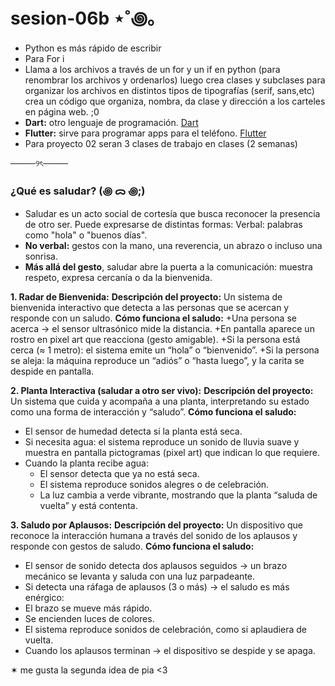# sesion-06b ⋆˚꩜｡

+ Python es más rápido de escribir 
+ Para For i 
+ Llama a los archivos a través de un for y un if en python (para renombrar los archivos y ordenarlos) luego crea clases y subclases para organizar los archivos en distintos tipos de tipografías (serif, sans,etc) crea un código que organiza, nombra, da clase y dirección a los carteles en página web. ;0 
+ **Dart:** otro lenguaje de programación. [Dart](https://dart.dev/)
+ **Flutter:** sirve para programar apps para el teléfono. [Flutter](https://flutter.dev/?gad_campaignid=13034410696) 
+ Para proyecto 02 seran 3 clases de trabajo en clases (2 semanas) 

────୨ৎ────

### ¿Qué es saludar? (꩜ ᯅ ꩜;)⁭ ⁭
+ Saludar es un acto social de cortesía que busca reconocer la presencia de otro ser. Puede expresarse de distintas formas:
Verbal: palabras como "hola" o "buenos días".
+ **No verbal:** gestos con la mano, una reverencia, un abrazo o incluso una sonrisa.
+ **Más allá del gesto**, saludar abre la puerta a la comunicación: muestra respeto, expresa cercanía o da la bienvenida.


**1. Radar de Bienvenida:**
**Descripción del proyecto:** Un sistema de bienvenida interactivo que detecta a las personas que se acercan y responde con un saludo.
**Cómo funciona el saludo:**
+Una persona se acerca → el sensor ultrasónico mide la distancia.
+En pantalla aparece un rostro en pixel art que reacciona (gesto amigable).
+Si la persona está cerca (≈ 1 metro): el sistema emite un “hola” o “bienvenido”.
+Si la persona se aleja: la máquina reproduce un “adiós” o “hasta luego”, y la carita se despide en pantalla.

**2. Planta Interactiva  (saludar a otro ser vivo):**
**Descripción del proyecto:** Un sistema que cuida y acompaña a una planta, interpretando su estado como una forma de interacción y “saludo”.
**Cómo funciona el saludo:**
+ El sensor de humedad detecta si la planta está seca.
+ Si necesita agua: el sistema reproduce un sonido de lluvia suave y muestra en pantalla pictogramas (pixel art) que indican lo que requiere.
+ Cuando la planta recibe agua:
  + El sensor detecta que ya no está seca.
  + El sistema reproduce sonidos alegres o de celebración.
  + La luz cambia a verde vibrante, mostrando que la planta “saluda de vuelta” y está contenta.
    
**3. Saludo por Aplausos:**
**Descripción del proyecto:** Un dispositivo que reconoce la interacción humana a través del sonido de los aplausos y responde con gestos de saludo.
**Cómo funciona el saludo:**
+ El sensor de sonido detecta dos aplausos seguidos → un brazo mecánico se levanta y saluda con una luz parpadeante.
+ Si detecta una ráfaga de aplausos (3 o más) → el saludo es más enérgico:
+ El brazo se mueve más rápido.
+ Se encienden luces de colores.
+ El sistema reproduce sonidos de celebración, como si aplaudiera de vuelta.
+ Cuando los aplausos terminan → el dispositivo se despide y se apaga.

✶ me gusta la segunda idea de pia <3

